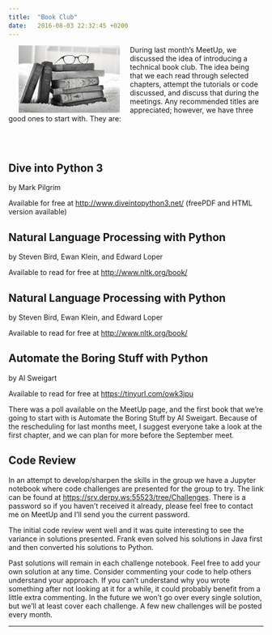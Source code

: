 ```yaml
---
title:  "Book Club"
date:   2016-08-03 22:32:45 +0200
---
```

<img src="/images/BookClub.jpg" alt="Book Club" align="left" hspace="20" style="width:200px;">

During last month’s MeetUp, we discussed the idea of introducing a technical book club. The idea being that we each read through selected chapters, attempt the tutorials or code discussed, and discuss that during the meetings. Any recommended titles are appreciated; however, we have three good ones to start with. They are:

<br/><br/>
## Dive into Python 3
by Mark Pilgrim

Available for free at <http://www.diveintopython3.net/> (freePDF and HTML version available)

## Natural Language Processing with Python

by Steven Bird, Ewan Klein, and Edward Loper

Available to read for free at <http://www.nltk.org/book/>

## Natural Language Processing with Python

by Steven Bird, Ewan Klein, and Edward Loper

Available to read for free at <http://www.nltk.org/book/>

## Automate the Boring Stuff with Python

by Al Sweigart

Available to read for free at <https://tinyurl.com/owk3jpu>

There was a poll available on the MeetUp page, and the first book that we’re going to start with is Automate the Boring Stuff by Al Sweigart. Because of the rescheduling for last months meet, I suggest everyone take a look at the first chapter, and we can plan for more before the September meet.

## Code Review

In an attempt to develop/sharpen the skills in the group we have a Jupyter notebook where code challenges are presented for the group to try. The link can be found at <https://srv.derpy.ws:55523/tree/Challenges>. There is a password so if you haven’t received it already, please feel free to contact me on MeetUp and I’ll send you the current password.

The initial code review went well and it was quite interesting to see the variance in solutions presented. Frank even solved his solutions in Java first and then converted his solutions to Python.

Past solutions will remain in each challenge notebook. Feel free to add your own solution at any time. Consider commenting your code to help others understand your approach. If you can’t understand why you wrote something after not looking at it for a while, it could probably benefit from a little extra commenting. In the future we won’t go over every single solution, but we’ll at least cover each challenge. A few new challenges will be posted every month.

<hr />
